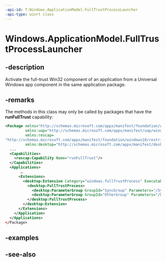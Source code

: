 ----api-id: T:Windows.ApplicationModel.FullTrustProcessLauncher
-api-type: winrt class
---<!-- Class syntax.public class FullTrustProcessLauncher --># Windows.ApplicationModel.FullTrustProcessLauncher## -descriptionActivate the full-trust Win32 component of an application from a Universal Windows app component in the same application package.## -remarksThe methods in this class may only be called by packages that have the **runFullTrust** capability:```xml<Package xmlns="http://schemas.microsoft.com/appx/manifest/foundation/windows10"          xmlns:uap="http://schemas.microsoft.com/appx/manifest/uap/windows10"         xmlns:rescap= "http://schemas.microsoft.com/appx/manifest/foundation/windows10/restrictedcapabilities"          xmlns:desktop="http://schemas.microsoft.com/appx/manifest/desktop/windows10">  ...  <Capabilities>     <rescap:Capability Name="runFullTrust"/>   </Capabilities>   <Applications>        …       <Extensions>         <desktop:Extension Category="windows.fullTrustProcess" Executable="fulltrustprocess.exe">           <desktop:FullTrustProcess>             <desktop:ParameterGroup GroupId="SyncGroup" Parameters="/Sync"/>             <desktop:ParameterGroup GroupId="OtherGroup" Parameters="/Other"/>           </desktop:FullTrustProcess>         </desktop:Extension>       </Extensions>     </Application>   </Applications></Package> ```## -examples## -see-also